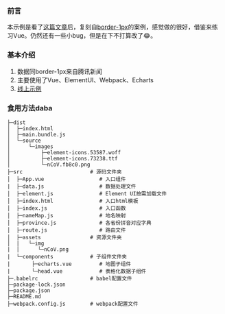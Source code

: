 ### 前言
本示例是看了[这篇文章](https://juejin.im/post/5e3664e16fb9a0300300899e)后，复刻自[border-1px](https://github.com/border-1px/2019-nCov)的案例，感觉做的很好，借鉴来练习Vue。仍然还有一些小bug，但是在下不打算改了😂。

### 基本介绍
1. 数据同border-1px来自腾讯新闻
2. 主要使用了Vue、ElementUI、Webpack、Echarts
3. [线上示例](http://120.25.204.190/dist/)

### 食用方法daba
```  
├─dist
│  ├─index.html
│  ├─main.bundle.js
│  └─source
│      └─images
│          ├─element-icons.53587.woff
│          ├─element-icons.73238.ttf
│          └─nCoV.fb8c0.png      
├─src                      # 源码文件夹
│  ├─App.vue                  # 入口组件
|  ├─data.js                  # 数据处理文件
│  ├─element.js               # Element UI按需加载文件
│  ├─index.html               # 入口html模板
│  ├─index.js                 # 入口函数
│  ├─nameMap.js               # 地名映射
│  ├─province.js              # 各省份拼音对应字典
│  ├─route.js                 # 路由文件
│  ├─assets                # 资源文件夹
│  |   └─img
|  │      └─nCoV.png     
|  └─components            # 子组件文件夹
|       ├─echarts.vue         # 地图子组件
|       └─head.vue            # 表格化数据子组件
├─.babelrc                 # babel配置文件
├─package-lock.json
├─package.json
├─README.md
├─webpack.config.js        # webpack配置文件
```